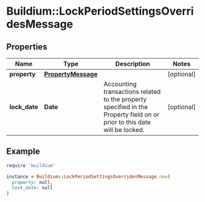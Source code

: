 # Buildium::LockPeriodSettingsOverridesMessage

## Properties

| Name | Type | Description | Notes |
| ---- | ---- | ----------- | ----- |
| **property** | [**PropertyMessage**](PropertyMessage.md) |  | [optional] |
| **lock_date** | **Date** | Accounting transactions related to the property specified in the Property field on or prior to this date will be locked. | [optional] |

## Example

```ruby
require 'buildium'

instance = Buildium::LockPeriodSettingsOverridesMessage.new(
  property: null,
  lock_date: null
)
```


